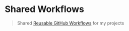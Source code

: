 # Shared Workflows

> Shared [Reusable GitHub Workflows](https://docs.github.com/en/actions/learn-github-actions/reusing-workflows#overview) for my projects
